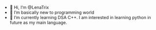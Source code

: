 - 👋 Hi, I’m @LenaTrix
- 👀 I’m basically new to programming world
- 🌱 I’m currently learning DSA C++. I am interested in learning python in future as my main language. 


<!---
LenaTrix/LenaTrix is a ✨ special ✨ repository because its `README.md` (this file) appears on your GitHub profile.
You can click the Preview link to take a look at your changes.
--->
